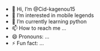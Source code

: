 - 👋 Hi, I’m @Cid-kagenou15
- 👀 I’m interested in mobile legends
- 🌱 I’m currently learning python
- 📫 How to reach me ...
- 😄 Pronouns: ...
- ⚡ Fun fact: ...

<!---
Cid-kagenou15/Cid-kagenou15 is a ✨ special ✨ repository because its `README.md` (this file) appears on your GitHub profile.
You can click the Preview link to take a look at your changes.
--->
